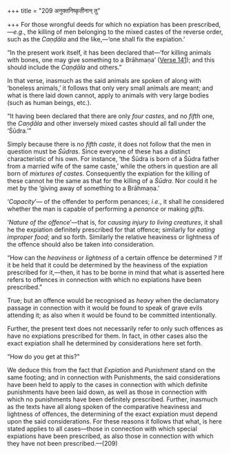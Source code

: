 +++
title = "209 अनुक्तनिष्कृतीनान् तु"

+++
For those wrongful deeds for which no expiation has been
prescribed,—*e.g*., the killing of men belonging to the mixed castes of
the reverse order, such as the *Caṇḍāla* and the like,—‘one shall fix
the expiation.’

“In the present work itself, it has been declared that—‘for killing
animals with bones, one may give something to a Brāhmaṇa’ ([Verse
141](/hinduism/book/manusmriti-with-the-commentary-of-medhatithi/d/doc202029.html));
and this should include the *Caṇḍāla* and others.”

In that verse, inasmuch as the said animals are spoken of along with
‘boneless animals,’ it follows that only very small animals are meant;
and what is there laid down cannot, apply to animals with very large
bodies (such as human beings, etc.).

“It having been declared that there are only *four castes*, and no
*fifth* one, the *Caṇḍāla* and other inversely mixed castes should all
fall under the ‘Śūdra.’”

Simply because there is no *fifth caste*, it does not follow that the
men in question must be *Śūdras*. Since everyone of these has a distinct
characteristic of his own. For instance, ‘the Śūdra is born of a Śūdra
father from a married wife of the same caste,’ while the others in
question are all born of *mixtures of castes*. Consequently the
expiation for the killing of these cannot he the same as that for the
killing of a *Śūdra*. Nor could it he met by the ‘giving away of
something to a Brāhmaṇa.’

‘*Capacity*’— of the offender to perform penances; *i.e*., it shall he
considered whether the man is capable of performing a *penance* or
making *gifts*.

‘*Nature of the offence*’—that is, for *causing injury to living
creatures*, it shall he the expiation definitely prescribed for that
offence; similarly for *eating improper food*; and so forth. Similarly
the relative heaviness or lightness of the offence should also be taken
into consideration.

“How can the *heaviness* or *lightness* of a certain offence be
determined *?* If it be held that it could be determined by the
heaviness of the expiation prescribed for it,—then, it has to be borne
in mind that what is asserted here refers to offences in connection with
which no expiations have been prescribed.”

True; but an offence would be recognised as *heavy* when the declamatory
passage in connection with it would be found to speak of grave evils
attending it; as also when it would be found to be committed
intentionally.

Further, the present text does not necessarily refer to only such
offences as have no expiations prescribed for them. In fact, in other
cases also the exact expiation shall he determined by considerations
here set forth.

“How do you get at this?”

We deduce this from the fact that *Expiation* and *Punishment* stand on
the same footing; and in connection with Punishments, the said
considerations have been held to apply to the cases in connection with
which definite punishments have been laid down, as well as those in
connection with which no punishments have been definitely prescribed.
Further, inasmuch as the texts have all along spoken of the comparative
heaviness and lightness of offences, the determining of the exact
expiation must depend upon the said considerations. For these reasons it
follows that what, is here stated applies to all cases—those in
connection with which special expiations have been prescribed, as also
those in connection with which they have not been prescribed.—(209)


